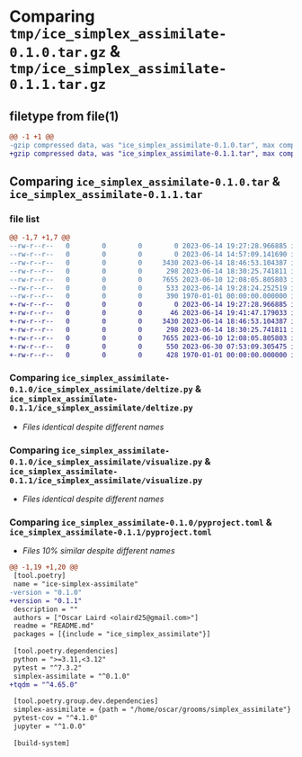 # Comparing `tmp/ice_simplex_assimilate-0.1.0.tar.gz` & `tmp/ice_simplex_assimilate-0.1.1.tar.gz`

## filetype from file(1)

```diff
@@ -1 +1 @@
-gzip compressed data, was "ice_simplex_assimilate-0.1.0.tar", max compression
+gzip compressed data, was "ice_simplex_assimilate-0.1.1.tar", max compression
```

## Comparing `ice_simplex_assimilate-0.1.0.tar` & `ice_simplex_assimilate-0.1.1.tar`

### file list

```diff
@@ -1,7 +1,7 @@
--rw-r--r--   0        0        0        0 2023-06-14 19:27:28.966885 ice_simplex_assimilate-0.1.0/README.md
--rw-r--r--   0        0        0        0 2023-06-14 14:57:09.141690 ice_simplex_assimilate-0.1.0/ice_simplex_assimilate/__init__.py
--rw-r--r--   0        0        0     3430 2023-06-14 18:46:53.104387 ice_simplex_assimilate-0.1.0/ice_simplex_assimilate/deltize.py
--rw-r--r--   0        0        0      298 2023-06-14 18:30:25.741811 ice_simplex_assimilate-0.1.0/ice_simplex_assimilate/io.py
--rw-r--r--   0        0        0     7655 2023-06-10 12:08:05.805803 ice_simplex_assimilate-0.1.0/ice_simplex_assimilate/visualize.py
--rw-r--r--   0        0        0      533 2023-06-14 19:28:24.252519 ice_simplex_assimilate-0.1.0/pyproject.toml
--rw-r--r--   0        0        0      390 1970-01-01 00:00:00.000000 ice_simplex_assimilate-0.1.0/PKG-INFO
+-rw-r--r--   0        0        0        0 2023-06-14 19:27:28.966885 ice_simplex_assimilate-0.1.1/README.md
+-rw-r--r--   0        0        0       46 2023-06-14 19:41:47.179033 ice_simplex_assimilate-0.1.1/ice_simplex_assimilate/__init__.py
+-rw-r--r--   0        0        0     3430 2023-06-14 18:46:53.104387 ice_simplex_assimilate-0.1.1/ice_simplex_assimilate/deltize.py
+-rw-r--r--   0        0        0      298 2023-06-14 18:30:25.741811 ice_simplex_assimilate-0.1.1/ice_simplex_assimilate/io.py
+-rw-r--r--   0        0        0     7655 2023-06-10 12:08:05.805803 ice_simplex_assimilate-0.1.1/ice_simplex_assimilate/visualize.py
+-rw-r--r--   0        0        0      550 2023-06-30 07:53:09.305475 ice_simplex_assimilate-0.1.1/pyproject.toml
+-rw-r--r--   0        0        0      428 1970-01-01 00:00:00.000000 ice_simplex_assimilate-0.1.1/PKG-INFO
```

### Comparing `ice_simplex_assimilate-0.1.0/ice_simplex_assimilate/deltize.py` & `ice_simplex_assimilate-0.1.1/ice_simplex_assimilate/deltize.py`

 * *Files identical despite different names*

### Comparing `ice_simplex_assimilate-0.1.0/ice_simplex_assimilate/visualize.py` & `ice_simplex_assimilate-0.1.1/ice_simplex_assimilate/visualize.py`

 * *Files identical despite different names*

### Comparing `ice_simplex_assimilate-0.1.0/pyproject.toml` & `ice_simplex_assimilate-0.1.1/pyproject.toml`

 * *Files 10% similar despite different names*

```diff
@@ -1,19 +1,20 @@
 [tool.poetry]
 name = "ice-simplex-assimilate"
-version = "0.1.0"
+version = "0.1.1"
 description = ""
 authors = ["Oscar Laird <olaird25@gmail.com>"]
 readme = "README.md"
 packages = [{include = "ice_simplex_assimilate"}]
 
 [tool.poetry.dependencies]
 python = ">=3.11,<3.12"
 pytest = "^7.3.2"
 simplex-assimilate = "^0.1.0"
+tqdm = "^4.65.0"
 
 [tool.poetry.group.dev.dependencies]
 simplex-assimilate = {path = "/home/oscar/grooms/simplex_assimilate"}
 pytest-cov = "^4.1.0"
 jupyter = "^1.0.0"
 
 [build-system]
```

